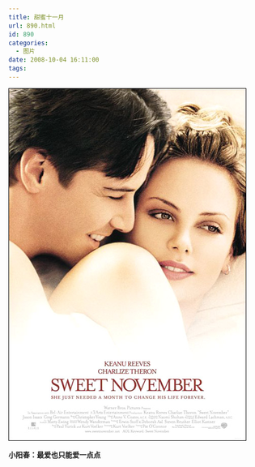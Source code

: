 ```yaml
---
title: 甜蜜十一月
url: 890.html
id: 890
categories:
  - 图片
date: 2008-10-04 16:11:00
tags:
---
```


![](/images/attachments/month_0810/12008104161130.jpg)  

**小阳春：最爱也只能爱一点点**